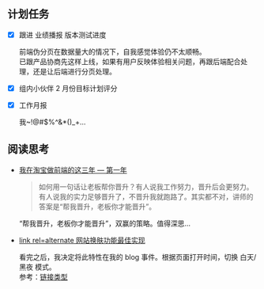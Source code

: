 ## 计划任务

- [x] 跟进 业绩播报 版本测试进度

  前端伪分页在数据量大的情况下，自我感觉体验仍不太顺畅。  
  已跟产品协商先这样上线，如果有用户反映体验相关问题，再跟后端配合处理，还是让后端进行分页处理。

- [x] 组内小伙伴 2 月份目标计划评分

- [x] 工作月报

  我~!@#\$%^&\*()\_+...

## 阅读思考

- [我在淘宝做前端的这三年 — 第一年](https://zhuanlan.zhihu.com/p/55272391)

  > 如何用一句话让老板帮你晋升？有人说我工作努力，晋升后会更努力。有人说我的实力足够晋升了，不晋升我就跑路了。其实都不对，讲师的答案是“帮我晋升，老板你才能晋升”。

  “帮我晋升，老板你才能晋升”，双赢的策略。值得深思...

- [link rel=alternate 网站换肤功能最佳实现](https://www.zhangxinxu.com/wordpress/2019/02/link-rel-alternate-website-skin/)

  看完之后，我决定将此特性在我的 blog 事件。根据页面打开时间，切换 白天/黑夜 模式。  
  参考：[链接类型](https://developer.mozilla.org/zh-CN/docs/Web/HTML/Link_types)
